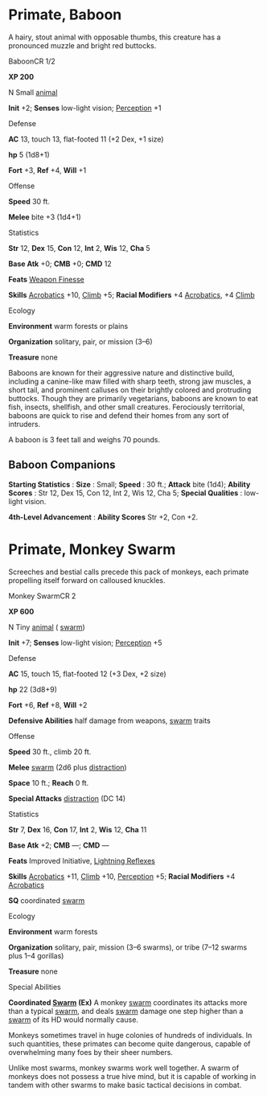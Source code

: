 # Primate, Baboon

A hairy, stout animal with opposable thumbs, this creature has a pronounced muzzle and bright red buttocks.

BaboonCR 1/2

**XP 200**

N Small [animal](monsters/creatureTypes.md#_animal)

**Init** +2; **Senses** low-light vision; [Perception](additionalMonsters/../skills/perception.md#_perception) +1

Defense

**AC** 13, touch 13, flat-footed 11 (+2 Dex, +1 size)

**hp** 5 (1d8+1)

**Fort** +3, **Ref** +4, **Will** +1

Offense

**Speed** 30 ft.

**Melee** bite +3 (1d4+1)

Statistics

**Str** 12, **Dex** 15, **Con** 12, **Int** 2, **Wis** 12, **Cha** 5

**Base Atk** +0; **CMB** +0; **CMD** 12

**Feats** [Weapon Finesse](additionalMonsters/../feats.md#_weapon-finesse)

**Skills** [Acrobatics](additionalMonsters/../skills/acrobatics.md#_acrobatics) +10, [Climb](additionalMonsters/../skills/climb.md#_climb) +5; **Racial Modifiers** +4 [Acrobatics](additionalMonsters/../skills/acrobatics.md#_acrobatics), +4 [Climb](additionalMonsters/../skills/climb.md#_climb)

Ecology

**Environment** warm forests or plains

**Organization** solitary, pair, or mission (3–6)

**Treasure** none

Baboons are known for their aggressive nature and distinctive build, including a canine-like maw filled with sharp teeth, strong jaw muscles, a short tail, and prominent calluses on their brightly colored and protruding buttocks. Though they are primarily vegetarians, baboons are known to eat fish, insects, shellfish, and other small creatures. Ferociously territorial, baboons are quick to rise and defend their homes from any sort of intruders.

A baboon is 3 feet tall and weighs 70 pounds.

## Baboon Companions

**Starting Statistics** : **Size** : Small; **Speed** : 30 ft.; **Attack** bite (1d4); **Ability Scores** : Str 12, Dex 15, Con 12, Int 2, Wis 12, Cha 5; **Special Qualities** : low-light vision.

**4th-Level Advancement** : **Ability Scores** Str +2, Con +2.

# Primate, Monkey Swarm

Screeches and bestial calls precede this pack of monkeys, each primate propelling itself forward on calloused knuckles.

Monkey SwarmCR 2

**XP 600**

N Tiny [animal](monsters/creatureTypes.md#_animal) ( [swarm](monsters/creatureTypes.md#_swarm-subtype))

**Init** +7; **Senses** low-light vision; [Perception](additionalMonsters/../skills/perception.md#_perception) +5

Defense

**AC** 15, touch 15, flat-footed 12 (+3 Dex, +2 size)

**hp** 22 (3d8+9)

**Fort** +6, **Ref** +8, **Will** +2

**Defensive Abilities** half damage from weapons, [swarm](monsters/creatureTypes.md#_swarm-subtype) traits

Offense

**Speed** 30 ft., climb 20 ft.

**Melee** [swarm](monsters/creatureTypes.md#_swarm-subtype) (2d6 plus [distraction](monsters/universalMonsterRules.md#_distraction))

**Space** 10 ft.; **Reach** 0 ft.

**Special Attacks** [distraction](monsters/universalMonsterRules.md#_distraction) (DC 14)

Statistics

**Str** 7, **Dex** 16, **Con** 17, **Int** 2, **Wis** 12, **Cha** 11

**Base Atk** +2; **CMB** —; **CMD** —

**Feats** Improved Initiative, [Lightning Reflexes](additionalMonsters/../feats.md#_lightning-reflexes)

**Skills** [Acrobatics](additionalMonsters/../skills/acrobatics.md#_acrobatics) +11, [Climb](additionalMonsters/../skills/climb.md#_climb) +10, [Perception](additionalMonsters/../skills/perception.md#_perception) +5; **Racial Modifiers** +4 [Acrobatics](additionalMonsters/../skills/acrobatics.md#_acrobatics)

**SQ** coordinated [swarm](monsters/creatureTypes.md#_swarm-subtype)

Ecology

**Environment** warm forests

**Organization** solitary, pair, mission (3–6 swarms), or tribe (7–12 swarms plus 1–4 gorillas)

**Treasure** none

Special Abilities

**Coordinated [Swarm](monsters/creatureTypes.md#_swarm-subtype) (Ex)** A monkey [swarm](monsters/creatureTypes.md#_swarm-subtype) coordinates its attacks more than a typical [swarm](monsters/creatureTypes.md#_swarm-subtype), and deals [swarm](monsters/creatureTypes.md#_swarm-subtype) damage one step higher than a [swarm](monsters/creatureTypes.md#_swarm-subtype) of its HD would normally cause.

Monkeys sometimes travel in huge colonies of hundreds of individuals. In such quantities, these primates can become quite dangerous, capable of overwhelming many foes by their sheer numbers.

Unlike most swarms, monkey swarms work well together. A swarm of monkeys does not possess a true hive mind, but it is capable of working in tandem with other swarms to make basic tactical decisions in combat.

